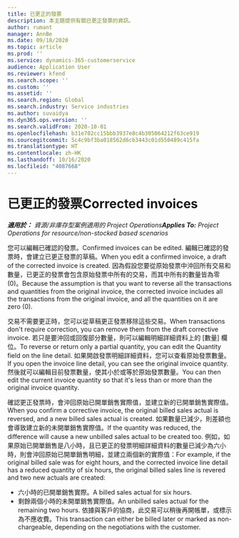 ```yaml
---
title: 已更正的發票
description: 本主題提供有關已更正發票的資訊。
author: rumant
manager: AnnBe
ms.date: 09/18/2020
ms.topic: article
ms.prod: ''
ms.service: dynamics-365-customerservice
audience: Application User
ms.reviewer: kfend
ms.search.scope: ''
ms.custom: ''
ms.assetid: ''
ms.search.region: Global
ms.search.industry: Service industries
ms.author: suvaidya
ms.dyn365.ops.version: ''
ms.search.validFrom: 2020-10-01
ms.openlocfilehash: b31e702cc15bbb3937e8c4b305064212f63ce919
ms.sourcegitcommit: 5c4c9bf3ba018562d6cb3443c01d550489c415fa
ms.translationtype: HT
ms.contentlocale: zh-HK
ms.lasthandoff: 10/16/2020
ms.locfileid: "4087668"
---
```

# <a name="corrected-invoices"></a><span data-ttu-id="245e4-103">已更正的發票</span><span class="sxs-lookup"><span data-stu-id="245e4-103">Corrected invoices</span></span>

<span data-ttu-id="245e4-104">_**適用於：** 資源/非庫存型案例適用的 Project Operations_</span><span class="sxs-lookup"><span data-stu-id="245e4-104">_**Applies To:** Project Operations for resource/non-stocked based scenarios_</span></span>

<span data-ttu-id="245e4-105">您可以編輯已確認的發票。</span><span class="sxs-lookup"><span data-stu-id="245e4-105">Confirmed invoices can be edited.</span></span> <span data-ttu-id="245e4-106">編輯已確認的發票時，會建立已更正發票的草稿。</span><span class="sxs-lookup"><span data-stu-id="245e4-106">When you edit a confirmed invoice, a draft of the corrected invoice is created.</span></span> <span data-ttu-id="245e4-107">因為假設您要從原始發票中沖回所有交易和數量，已更正的發票會包含原始發票中所有的交易，而其中所有的數量皆為零 (0)。</span><span class="sxs-lookup"><span data-stu-id="245e4-107">Because the assumption is that you want to reverse all the transactions and quantities from the original invoice, the corrected invoice includes all the transactions from the original invoice, and all the quantities on it are zero (0).</span></span>

<span data-ttu-id="245e4-108">交易不需要更正時，您可以從草稿更正發票移除這些交易。</span><span class="sxs-lookup"><span data-stu-id="245e4-108">When transactions don't require correction, you can remove them from the draft corrective invoice.</span></span> <span data-ttu-id="245e4-109">若只是要沖回或回復部分數量，則可以編輯明細詳細資料上的 [數量] 欄位。</span><span class="sxs-lookup"><span data-stu-id="245e4-109">To reverse or return only a partial quantity, you can edit the Quantity field on the line detail.</span></span> <span data-ttu-id="245e4-110">如果開啟發票明細詳細資料，您可以查看原始發票數量。</span><span class="sxs-lookup"><span data-stu-id="245e4-110">If you open the invoice line detail, you can see the original invoice quantity.</span></span> <span data-ttu-id="245e4-111">然後就可以編輯目前發票數量，使其小於或等於原始發票數量。</span><span class="sxs-lookup"><span data-stu-id="245e4-111">You can then edit the current invoice quantity so that it's less than or more than the original invoice quantity.</span></span>

<span data-ttu-id="245e4-112">確認更正發票時，會沖回原始已開單銷售實際值，並建立新的已開單銷售實際值。</span><span class="sxs-lookup"><span data-stu-id="245e4-112">When you confirm a corrective invoice, the original billed sales actual is reversed, and a new billed sales actual is created.</span></span> <span data-ttu-id="245e4-113">如果數量已減少，則差額也會導致建立新的未開單銷售實際值。</span><span class="sxs-lookup"><span data-stu-id="245e4-113">If the quantity was reduced, the difference will cause a new unbilled sales actual to be created too.</span></span> <span data-ttu-id="245e4-114">例如，如果原始已開單銷售是八小時，且已更正的發票明細詳細資料的數量已減少為六小時，則會沖回原始已開單銷售明細，並建立兩個新的實際值：</span><span class="sxs-lookup"><span data-stu-id="245e4-114">For example, if the original billed sale was for eight hours, and the corrected invoice line detail has a reduced quantity of six hours, the original billed sales line is revered and two new actuals are created:</span></span>

- <span data-ttu-id="245e4-115">六小時的已開單銷售實際。</span><span class="sxs-lookup"><span data-stu-id="245e4-115">A billed sales actual for six hours.</span></span>
- <span data-ttu-id="245e4-116">剩餘兩個小時的未開單銷售實際值。</span><span class="sxs-lookup"><span data-stu-id="245e4-116">An unbilled sales actual for the remaining two hours.</span></span> <span data-ttu-id="245e4-117">依據與客戶的協商，此交易可以稍後再開帳單，或標示為不應收費。</span><span class="sxs-lookup"><span data-stu-id="245e4-117">This transaction can either be billed later or marked as non-chargeable, depending on the negotiations with the customer.</span></span>
